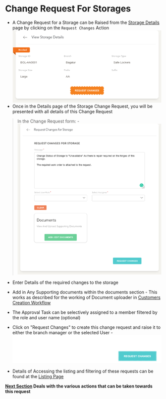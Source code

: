 # Change Request For Storages

- A Change Request for a Storage can be Raised from the [Storage Details](storages/view.md) page by clicking on the `Request Changes` Action
![N|Solid](media/create_storage.png)
- Once in the Details page of the Storage Change Request, you will be presented with all details of this Change Request
  
> In the Change Request form:
  -![N|Solid](media/create_storage1.png)
  - Enter Details of the required changes to the storage
  - Add in Any Supporting documents within the documents section - This works as described for the working of Document uploader in [Customers Creation Workflow](customers/create.md)
  - The Approval Task can be selectively assigned to a member filtered by the role and user name (optional)
  - Click on "Request Changes" to create this change request and raise it to either the branch manager or the selected User
  -![N|Solid](media/create3.png)

- Details of Accessing the listing and filtering of these requests can be found at the [Listing Page](changes/index.md)

**[Next Section](changes/details.md) Deals with the various actions that can be taken towards this request**
